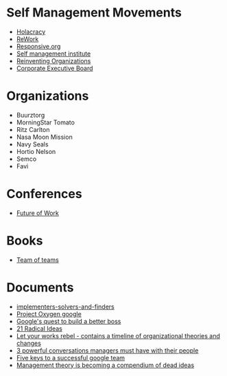 
# Self Management Movements 

* [Holacracy](http://www.holacracy.org/)
* [ReWork](https://rework.withgoogle.com/)
* [Responsive.org](http://www.responsive.org/)
* [Self management institute](http://www.self-managementinstitute.org/)
* [Reinventing Organizations](http://www.reinventingorganizations.com/)
* [Corporate Executive Board](https://www.cebglobal.com/)

# Organizations

* Buurztorg
* MorningStar Tomato
* Ritz Carlton
* Nasa Moon Mission
* Navy Seals
* Hortio Nelson
* Semco
* Favi

# Conferences

* [Future of Work](http://www.responsiveconference.com/#what-is-responsive)

# Books

* [Team of teams](http://www.nickols.us/TeamofTeams.pdf)

# Documents

* [implementers-solvers-and-finders](https://rkoutnik.com/2016/04/21/implementers-solvers-and-finders.html)
* [Project Oxygen google](https://www.thestreet.com/story/12328981/1/googles-project-oxygen-pumps-fresh-air-into-management.html)
* [Google's quest to build a better boss](http://www.nytimes.com/2011/03/13/business/13hire.html?smid=pl-share&_r=0)
* [21 Radical Ideas](https://medium.com/responsive-engineering/i-have-21-radical-ideas-b428414a4efc#.k8xe35y89)
* [Let your works rebel - contains a timeline of organizational theories and changes](https://hbr.org/cover-story/2016/10/let-your-workers-rebel)
* [3 powerful conversations managers must have with their people](http://firstround.com/review/three-powerful-conversations-managers-must-have-to-develop-their-people/)
* [Five keys to a successful google team](https://rework.withgoogle.com/blog/five-keys-to-a-successful-google-team/)
* [Management theory is becoming a compendium of dead ideas](http://www.economist.com/news/business/21711909-what-martin-luther-did-catholic-church-needs-be-done-business-gurus-management)
